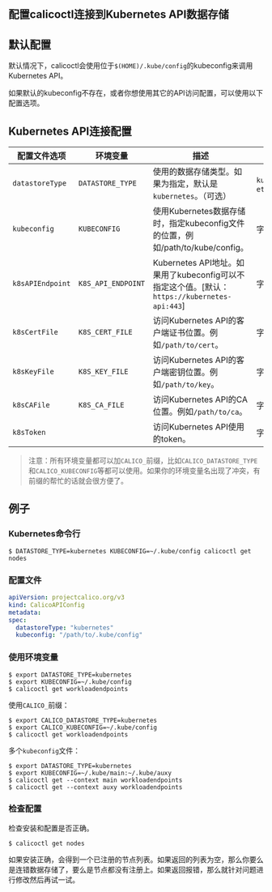 ## 配置calicoctl连接到Kubernetes API数据存储

## 默认配置

默认情况下，calicoctl会使用位于`$(HOME)/.kube/config`的kubeconfig来调用Kubernetes API。

如果默认的kubeconfig不存在，或者你想使用其它的API访问配置，可以使用以下配置选项。

## Kubernetes API连接配置
|**配置文件选项**|**环境变量**|**描述**|**值**
|-|-|-|-
|`datastoreType`|`DATASTORE_TYPE`|使用的数据存储类型。如果为指定，默认是`kubernetes`。（可选）|`kubernetes`，`etcdv3`
|`kubeconfig`|`KUBECONFIG`|使用Kubernetes数据存储时，指定kubeconfig文件的位置，例如/path/to/kube/config。|字符串
|`k8sAPIEndpoint`|`K8S_API_ENDPOINT`|Kubernetes API地址。如果用了kubeconfig可以不指定这个值。\[默认：`https://kubernetes-api:443`\]|字符串
|`k8sCertFile`|`K8S_CERT_FILE`|访问Kubernetes API的客户端证书位置。例如`/path/to/cert`。|字符串
|`k8sKeyFile`|`K8S_KEY_FILE`|访问Kubernetes API的客户端密钥位置。例如`/path/to/key`。|字符串
|`k8sCAFile`|`K8S_CA_FILE`|访问Kubernetes API的CA位置。例如`/path/to/ca`。|字符串
|`k8sToken`||访问Kubernetes API使用的token。|字符串

> 注意：所有环境变量都可以加`CALICO_`前缀，比如`CALICO_DATASTORE_TYPE`和`CALICO_KUBECONFIG`等都可以使用。如果你的环境变量名出现了冲突，有前缀的帮忙的话就会很方便了。

## 例子

### Kubernetes命令行

```shell
$ DATASTORE_TYPE=kubernetes KUBECONFIG=~/.kube/config calicoctl get nodes
```

### 配置文件

```yaml
apiVersion: projectcalico.org/v3
kind: CalicoAPIConfig
metadata:
spec:
  datastoreType: "kubernetes"
  kubeconfig: "/path/to/.kube/config"
```

### 使用环境变量

```shell
$ export DATASTORE_TYPE=kubernetes
$ export KUBECONFIG=~/.kube/config
$ calicoctl get workloadendpoints
```

使用`CALICO_`前缀：

```shell
$ export CALICO_DATASTORE_TYPE=kubernetes
$ export CALICO_KUBECONFIG=~/.kube/config
$ calicoctl get workloadendpoints
```

多个`kubeconfig`文件：

```shell
$ export DATASTORE_TYPE=kubernetes
$ export KUBECONFIG=~/.kube/main:~/.kube/auxy
$ calicoctl get --context main workloadendpoints
$ calicoctl get --context auxy workloadendpoints
```

### 检查配置

检查安装和配置是否正确。

```shell
$ calicoctl get nodes
```

如果安装正确，会得到一个已注册的节点列表。如果返回的列表为空，那么你要么是连错数据存储了，要么是节点都没有注册上。如果返回报错，那么就针对问题进行修改然后再试一试。